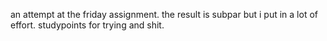 an attempt at the friday assignment. 
the result is subpar but i put in a lot of effort. studypoints for trying and shit. 
